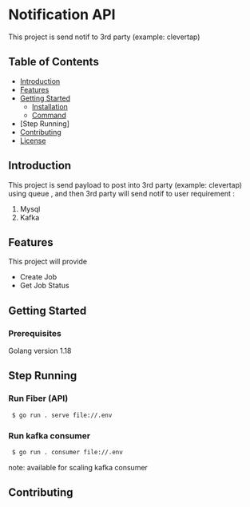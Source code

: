
# Notification API

This project is send notif to 3rd party (example: clevertap)

## Table of Contents
- [Introduction](#introduction)
- [Features](#features)
- [Getting Started](#getting-started)
    - [Installation](#installation)
    - [Command](#command)
- [Step Running]
- [Contributing](#contributing)
- [License](#license)

## Introduction

This project is send payload to post into 3rd party (example: clevertap) using queue , and then 3rd party will send notif to user
requirement :
1. Mysql
2. Kafka

## Features
This project will provide
- Create Job
- Get Job Status


## Getting Started
### Prerequisites

Golang version 1.18 



## Step Running

### Run Fiber (API)

```bash
 $ go run . serve file://.env
```
### Run kafka consumer 
```bash
 $ go run . consumer file://.env
```
 note: available for scaling kafka consumer
## Contributing



